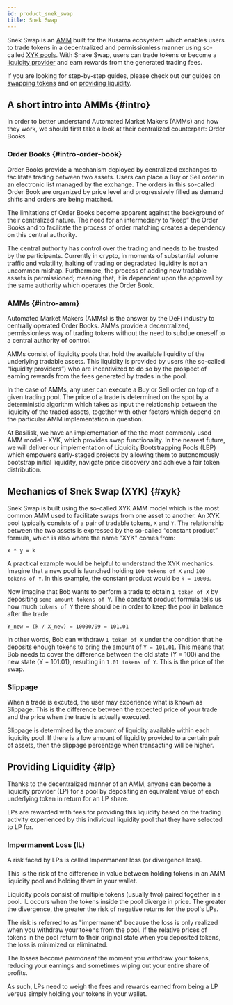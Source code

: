 ```yaml
---
id: product_snek_swap
title: Snek Swap
---
```


Snek Swap is an [AMM](#intro) built for the Kusama ecosystem which enables users to trade tokens in a decentralized and permissionless manner using so-called [XYK pools](#xyk). With Snake Swap, users can trade tokens or become a [liquidity provider](#lp) and earn rewards from the generated trading fees.

If you are looking for step-by-step guides, please check out our guides on [swapping tokens](/howto_snek_swap_trade) and on [providing liquidity](/howto_snek_swap_provide_liquidity).

## A short intro into AMMs {#intro}

In order to better understand Automated Market Makers (AMMs) and how they work, we should first take a look at their centralized counterpart: Order Books.

### Order Books {#intro-order-book}

Order Books provide a mechanism deployed by centralized exchanges to facilitate trading between two assets. Users can place a Buy or Sell order in an electronic list managed by the exchange. The orders in this so-called Order Book are organized by price level and progressively filled as demand shifts and orders are being matched.

The limitations of Order Books become apparent against the background of their centralized nature. The need for an intermediary to “keep” the Order Books and to facilitate the process of order matching creates a dependency on this central authority.

The central authority has control over the trading and needs to be trusted by the participants. Currently in crypto, in moments of substantial volume traffic and volatility, halting of trading or degradated liquidity is not an uncommon mishap. Furthermore, the process of adding new tradable assets is permissioned; meaning that, it is dependent upon the approval by the same authority which operates the Order Book.

### AMMs {#intro-amm}

Automated Market Makers (AMMs) is the answer by the DeFi industry to centrally operated Order Books. AMMs provide a decentralized, permissionless way of trading tokens without the need to subdue oneself to a central authority of control.

AMMs consist of liquidity pools that hold the available liquidity of the underlying tradable assets. This liquidity is provided by users (the so-called “liquidity providers”) who are incentivized to do so by the prospect of earning rewards from the fees generated by trades in the pool.

In the case of AMMs, any user can execute a Buy or Sell order on top of a given trading pool. The price of a trade is determined on the spot by a deterministic algorithm which takes as input the relationship between the liquidity of the traded assets, together with other factors which depend on the particular AMM implementation in question.

At Basilisk, we have an implementation of the the most commonly used AMM model - XYK, which provides swap functionality. In the nearest future, we will deliver our implementation of Liquidity Bootstrapping Pools (LBP) which empowers early-staged projects by allowing them to autonomously bootstrap initial liquidity, navigate price discovery and achieve a fair token distribution.

## Mechanics of Snek Swap (XYK) {#xyk}

Snek Swap is built using the so-called XYK AMM model which is the most common AMM used to facilitate swaps from one asset to another. An XYK pool typically consists of a pair of tradable tokens, `X` and `Y`. The relationship between the two assets is expressed by the so-called “constant product” formula, which is also where the name "XYK" comes from:

`x * y = k`

A practical example would be helpful to understand the XYK mechanics. Imagine that a new pool is launched holding `100 tokens of X` and `100 tokens of Y`. In this example, the constant product would be `k = 10000`.

Now imagine that Bob wants to perform a trade to obtain `1 token of X` by depositing `some amount tokens of Y`. The constant product formula tells us how much `tokens of Y` there should be in order to keep the pool in balance after the trade:

`Y_new = (k / X_new) = 10000/99 = 101.01`

In other words, Bob can withdraw `1 token of X` under the condition that he deposits enough tokens to bring the amount of `Y = 101.01`. This means that Bob needs to cover the difference between the old state (Y = 100) and the new state (Y = 101.01), resulting in `1.01 tokens of Y`. This is the price of the swap.

### Slippage

When a trade is excuted, the user may experience what is known as Slippage. This is the difference between the expected price of your trade and the price when the trade is actually executed. 

Slippage is determined by the amount of liquidity available within each liquidity pool. If there is a low amount of liquidity provided to a certain pair of assets, then the slippage percentage when transacting will be higher. 


## Providing Liquidity {#lp}

Thanks to the decentralized manner of an AMM, anyone can become a liquidity provider (LP) for a pool by depositing an equivalent value of each underlying token in return for an LP share.

LPs are rewarded with fees for providing this liquidity based on the trading activity experienced by this individual liquidity pool that they have selected to LP for.

### Impermanent Loss (IL)

A risk faced by LPs is called Impermanent loss (or divergence loss).

This is the risk of the difference in value between holding tokens in an AMM liquidity pool and holding them in your wallet.

Liquidity pools consist of multiple tokens (usually two) paired together in a pool. IL occurs when the tokens inside the pool diverge in price. The greater the divergence, the greater the risk of negative returns for the pool's LPs.

The risk is referred to as "impermanent" because the loss is only realized when you withdraw your tokens from the pool. If the relative prices of tokens in the pool return to their original state when you deposited tokens, the loss is minimized or eliminated.

The losses become *permanent* the moment you withdraw your tokens, reducing your earnings and sometimes wiping out your entire share of profits. 

As such, LPs need to weigh the fees and rewards earned from being a LP versus simply holding your tokens in your wallet.
